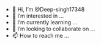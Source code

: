 - 👋 Hi, I’m @Deep-singh17348
- 👀 I’m interested in ...
- 🌱 I’m currently learning ...
- 💞️ I’m looking to collaborate on ...
- 📫 How to reach me ...

<!---
Deep-singh17348/Deep-singh17348 is a ✨ special ✨ repository because its `README.md` (this file) appears on your GitHub profile.
You can click the Preview link to take a look at your changes.
--->
